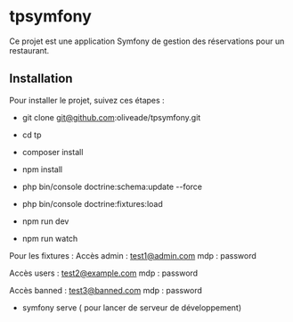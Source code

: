 # tpsymfony

Ce projet est une application Symfony de gestion des réservations pour un restaurant. 

## Installation

Pour installer le projet, suivez ces étapes :

- git clone git@github.com:oliveade/tpsymfony.git
   
- cd tp
- composer install
- npm install
- php bin/console doctrine:schema:update --force
- php bin/console doctrine:fixtures:load

- npm run dev
- npm run watch

Pour les fixtures : 
Accès admin : test1@admin.com
mdp : password

Accès users : test2@example.com
mdp : password

Accès banned : test3@banned.com
mdp : password 


- symfony serve ( pour lancer de serveur de développement)


